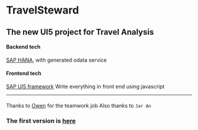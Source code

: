 # TravelSteward
The new UI5 project for Travel Analysis 
---
#### Backend tech
[SAP HANA](http://hana.sap.com/index.html), with generated odata service

#### Frontend tech 
[SAP UI5 framework](http://sap-ui5.com/) Write everything in front end using javascript

---
####
Thanks to [Owen](https://github.com/owenxu10) for the teamwork job
Also thanks to `Jar An` 

### The first version is [here](https://github.com/kymtwyf/UI)
